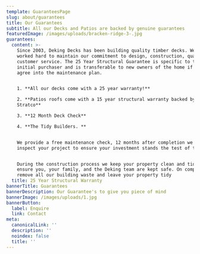 ```yaml
---
template: GuaranteesPage
slug: about/guarantees
title: Our Guarantees
subtitle: All our Decks and Patios are backed by genuine guarantees
featuredImage: /images/uploads/bracken-ridge-3-.jpg
guarantees:
  content: >-
    Since 2003, Deking Decks has been building quality timber decks. We have
    worked hard to maintain our commitment to design, construction, quality and
    customer service. The 25 Year Structural Guarantee is specific to the
    initial purchaser and is transferable to new owners of the home if they
    agree into the maintenance plan.


    1. **All our decks come with a 25 year warranty!**

    2. **Patios roofs come with a 15 year structural warranty backed by
    Stratco**

    3. **12 Month Deck Check**

    4. **The Tidy Builders. **


    We provide a free maintenance check, 12 months after completion we return to
    inspect your project to ensure your investment stands the test of time.


    During the construction process we keep your property clean and tidy to
    ensure you, your family, and the Deking team are kept safe. On completion we
    remove all our building waste and leave your property tidy
  title: 25 Year Structural Warranty
bannerTitle: Guarantees
bannerDescription: Our Guarantee's to give you piece of mind
bannerImage: /images/uploads/1.jpg
bannerButton:
  label: Enquire
  link: Contact
meta:
  canonicalLink: ''
  description: ''
  noindex: false
  title: ''
---
```


